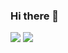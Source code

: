 ### Hi there 👋

<!--
**inkuksuss/inkuksuss** is a ✨ _special_ ✨ repository because its `README.md` (this file) appears on your GitHub profile.

Here are some ideas to get you started:

- 🔭 I’m currently working on ...
- 🌱 I’m currently learning ...
- 👯 I’m looking to collaborate on ...
- 🤔 I’m looking for help with ...
- 💬 Ask me about ...
- 📫 How to reach me: ...
- 😄 Pronouns: ...
- ⚡ Fun fact: ...
-->
<img src="https://img.shields.io/badge/javaScript-F7DF1E?style=for-the-badge&logo=javaScript&logoColor=white"/>
<img src="https://img.shields.io/badge/nodejs-339933?style=for-the-badge&logo=javaScript&logoColor=blue"/>
